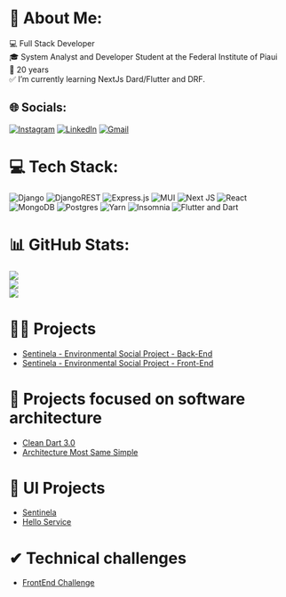 # 👋 About Me:
💻 Full Stack Developer<br>🎓 System Analyst and Developer Student at the Federal Institute of Piaui<br>🎈 20 years<br>✅ I’m currently learning NextJs Dard/Flutter and DRF.


## 🌐 Socials:
[![Instagram](https://img.shields.io/badge/Instagram-%23E4405F.svg?logo=Instagram&logoColor=white)](https://www.instagram.com/vinicius_multlan/) [![LinkedIn](https://img.shields.io/badge/LinkedIn-%230077B5.svg?logo=linkedin&logoColor=white)](https://www.linkedin.com/in/vinicius-roosevelt-rodrigues-borges-876b4622a/) [![Gmail](https://img.shields.io/badge/-Gmail-c14438?logo=Gmail&logoColor=white&link=mailto:viniciusmultla@gmail.com/)](mailto:viniciusmultla@gmail.com)

# 💻 Tech Stack:
![Django](https://img.shields.io/badge/django-%23092E20.svg?style=for-the-badge&logo=django&logoColor=white) ![DjangoREST](https://img.shields.io/badge/DJANGO-REST-ff1709?style=for-the-badge&logo=django&logoColor=white&color=ff1709&labelColor=gray) ![Express.js](https://img.shields.io/badge/express.js-%23404d59.svg?style=for-the-badge&logo=express&logoColor=%2361DAFB) ![MUI](https://img.shields.io/badge/MUI-%230081CB.svg?style=for-the-badge&logo=material-ui&logoColor=white) ![Next JS](https://img.shields.io/badge/Next-black?style=for-the-badge&logo=next.js&logoColor=white) ![React](https://img.shields.io/badge/react-%2320232a.svg?style=for-the-badge&logo=react&logoColor=%2361DAFB) ![MongoDB](https://img.shields.io/badge/MongoDB-%234ea94b.svg?style=for-the-badge&logo=mongodb&logoColor=white) ![Postgres](https://img.shields.io/badge/postgres-%23316192.svg?style=for-the-badge&logo=postgresql&logoColor=white) ![Yarn](https://img.shields.io/badge/yarn-%232C8EBB.svg?style=for-the-badge&logo=yarn&logoColor=white) ![Insomnia](https://img.shields.io/badge/Insomnia-black?style=for-the-badge&logo=insomnia&logoColor=5849BE) ![Flutter and Dart](https://img.shields.io/badge/flutter-%2523150458.svg?style=for-the-badge&logo=flutter&logoColor=white)
# 📊 GitHub Stats:
![](https://github-readme-stats-git-masterrstaa-rickstaa.vercel.app/api?username=ViniR-RB&theme=blue-green&hide_border=false&include_all_commits=false&count_private=false)<br/>
![](https://github-readme-streak-stats.herokuapp.com/?user=ViniR-RB&theme=blue-green&hide_border=false)<br/>
![](https://github-readme-stats-git-masterrstaa-rickstaa.vercel.app/api/top-langs/?username=ViniR-RB&theme=blue-green&hide_border=false&include_all_commits=false&count_private=false&layout=compact)

# 🐱‍👤 Projects
- [Sentinela - Environmental Social Project - Back-End](https://github.com/ViniR-RB/sentinela)
- [Sentinela - Environmental Social Project - Front-End](https://github.com/ViniR-RB/sentinelaFront)

# 💭 Projects focused on software architecture
- [Clean Dart 3.0](https://github.com/ViniR-RB/clean-dart-in-3.0)
- [Architecture Most Same Simple](https://github.com/ViniR-RB/testeFlutter)

# 🤳 UI Projects
- [Sentinela](https://github.com/ViniR-RB/clean-dart-in-3.0](https://www.figma.com/file/xp7353C9lThB79brpWiHgs/Recycle?type=design&mode=design&t=uUCHiHLX0gkvZAQm-0)https://www.figma.com/file/xp7353C9lThB79brpWiHgs/Recycle?type=design&mode=design&t=uUCHiHLX0gkvZAQm-0)
- [Hello Service](https://github.com/ViniR-RB/testeFlutter](https://www.figma.com/file/KuIHcTnNUzH54rwFXkkR37/Hello-Service-(Copy)?type=design&mode=design&t=7x7iJhPc2SBvog2R-0)https://www.figma.com/file/KuIHcTnNUzH54rwFXkkR37/Hello-Service-(Copy)?type=design&mode=design&t=7x7iJhPc2SBvog2R-0)
# ✔ Technical challenges
- [FrontEnd Challenge](https://github.com/ViniR-RB/desafio2)






